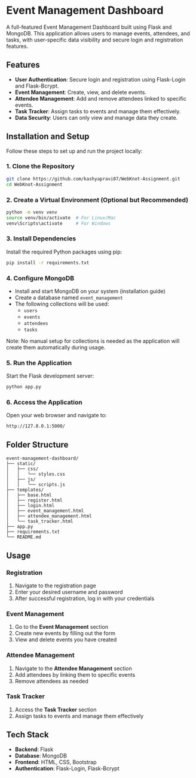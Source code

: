 # Event Management Dashboard

A full-featured Event Management Dashboard built using Flask and MongoDB. This application allows users to manage events, attendees, and tasks, with user-specific data visibility and secure login and registration features.

## Features

- **User Authentication**: Secure login and registration using Flask-Login and Flask-Bcrypt.
- **Event Management**: Create, view, and delete events.
- **Attendee Management**: Add and remove attendees linked to specific events.
- **Task Tracker**: Assign tasks to events and manage them effectively.
- **Data Security**: Users can only view and manage data they create.

## Installation and Setup

Follow these steps to set up and run the project locally:

### 1. Clone the Repository
```bash
git clone https://github.com/kashyapravi07/WebKnot-Assignment.git
cd WebKnot-Assignment
```

### 2. Create a Virtual Environment (Optional but Recommended)
```bash
python -m venv venv
source venv/bin/activate  # For Linux/Mac
venv\Scripts\activate     # For Windows
```

### 3. Install Dependencies
Install the required Python packages using pip:
```bash
pip install -r requirements.txt
```

### 4. Configure MongoDB
- Install and start MongoDB on your system (installation guide)
- Create a database named `event_management`
- The following collections will be used:
  - `users`
  - `events`
  - `attendees`
  - `tasks`

Note: No manual setup for collections is needed as the application will create them automatically during usage.

### 5. Run the Application
Start the Flask development server:
```bash
python app.py
```

### 6. Access the Application
Open your web browser and navigate to:
```
http://127.0.0.1:5000/
```

## Folder Structure
```
event-management-dashboard/
├── static/
│   ├── css/
│   │   └── styles.css
│   ├── js/
│   │   └── scripts.js
├── templates/
│   ├── base.html
│   ├── register.html
│   ├── login.html
│   ├── event_management.html
│   ├── attendee_management.html
│   └── task_tracker.html
├── app.py
├── requirements.txt
└── README.md
```

## Usage

### Registration
1. Navigate to the registration page
2. Enter your desired username and password
3. After successful registration, log in with your credentials

### Event Management
1. Go to the **Event Management** section
2. Create new events by filling out the form
3. View and delete events you have created

### Attendee Management
1. Navigate to the **Attendee Management** section
2. Add attendees by linking them to specific events
3. Remove attendees as needed

### Task Tracker
1. Access the **Task Tracker** section
2. Assign tasks to events and manage them effectively

## Tech Stack
- **Backend**: Flask
- **Database**: MongoDB
- **Frontend**: HTML, CSS, Bootstrap
- **Authentication**: Flask-Login, Flask-Bcrypt
